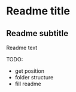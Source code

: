 # Readme title

## Readme subtitle

Readme text

TODO:
- get position
- folder structure
- fill readme